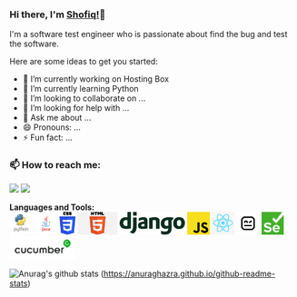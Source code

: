 ### Hi there, I'm [Shofiq!](https://github.com/shofiqtest/shofiq.github-oi)👋

I'm a software test engineer who is passionate about find the bug and test the software.

Here are some ideas to get you started:

- 🔭 I’m currently working on Hosting Box
- 🌱 I’m currently learning Python
- 👯 I’m looking to collaborate on ...
- 🤔 I’m looking for help with ...
- 💬 Ask me about ...
- 😄 Pronouns: ...
- ⚡ Fun fact: ...

### 📫 How to reach me:   
   [<img src="https://img.icons8.com/color/48/000000/linkedin.png" width="3.5%"/>](https://www.linkedin.com/in/mdshofiqul/)
  <a href="mailto:shofiqtest@gmail.com"> <img src="https://img.icons8.com/fluent/48/000000/gmail.png" width="3.5%"/> </a>
  
  **Languages and Tools:**  
  <code><img height="40" src="https://github.com/shofiqtest/shofiqtest/blob/master/Images/python.png"></code>
  <code><img height="40" src="https://github.com/shofiqtest/shofiqtest/blob/master/Images/java.png"></code>
  <code><img height="40" src="https://github.com/shofiqtest/shofiqtest/blob/master/Images/css3.png"></code>
  <code><img height="40" src="https://github.com/shofiqtest/shofiqtest/blob/master/Images/html.png"></code>
  <code><img height="40" src="https://github.com/shofiqtest/shofiqtest/blob/master/Images/django.svg"></code>
  <code><img height="40" src="https://github.com/shofiqtest/shofiqtest/blob/master/Images/js.png"></code>
  <code><img height="40" src="https://github.com/shofiqtest/shofiqtest/blob/master/Images/reactjs.png"></code>
  <code><img height="40" src="https://github.com/shofiqtest/shofiqtest/blob/master/Images/robotframework.png"></code>
  <code><img height="40" src="https://github.com/shofiqtest/shofiqtest/blob/master/Images/selenium.png"></code>
  <code><img height="40" src="https://github.com/shofiqtest/shofiqtest/blob/master/Images/cucumber.png"></code>
  
![Anurag's github stats](https://github-readme-stats.vercel.app/api?username=shofiqtest)
(https://anuraghazra.github.io/github-readme-stats)
